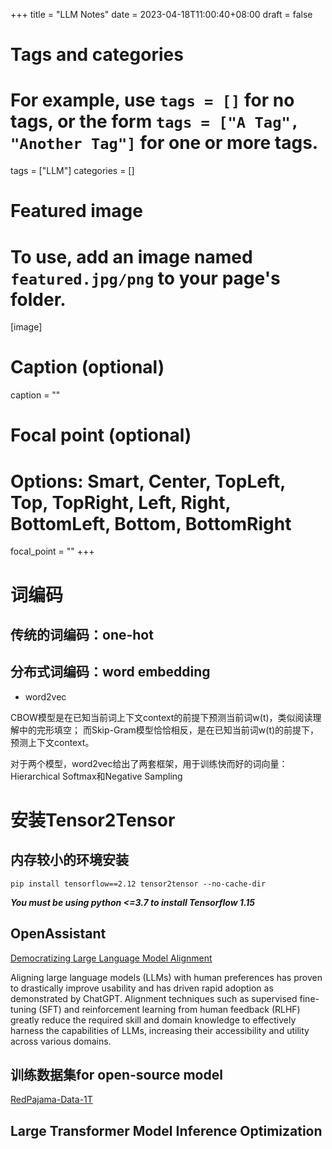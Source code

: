+++
title = "LLM Notes"
date = 2023-04-18T11:00:40+08:00
draft = false

# Tags and categories
# For example, use `tags = []` for no tags, or the form `tags = ["A Tag", "Another Tag"]` for one or more tags.
tags = ["LLM"]
categories = []

# Featured image
# To use, add an image named `featured.jpg/png` to your page's folder. 
[image]
  # Caption (optional)
  caption = ""

  # Focal point (optional)
  # Options: Smart, Center, TopLeft, Top, TopRight, Left, Right, BottomLeft, Bottom, BottomRight
  focal_point = ""
+++

# 词编码

## 传统的词编码：one-hot
## 分布式词编码：word embedding

- word2vec

CBOW模型是在已知当前词上下文context的前提下预测当前词w(t)，类似阅读理解中的完形填空；
而Skip-Gram模型恰恰相反，是在已知当前词w(t)的前提下，预测上下文context。

对于两个模型，word2vec给出了两套框架，用于训练快而好的词向量：
Hierarchical Softmax和Negative Sampling




# 安装Tensor2Tensor

## 内存较小的环境安装

```
pip install tensorflow==2.12 tensor2tensor --no-cache-dir
```


***You must be using python <=3.7 to install Tensorflow 1.15***

## 	OpenAssistant 

[Democratizing Large Language Model Alignment](https://www.ykilcher.com/OA_Paper_2023_04_15.pdf)

Aligning large language models (LLMs) with human preferences has proven to drastically improve usability and has driven rapid adoption as demonstrated by ChatGPT. Alignment techniques such as supervised fine-tuning (SFT) and reinforcement learning from human feedback (RLHF) greatly reduce the required skill and domain knowledge to effectively harness the capabilities of LLMs, increasing their accessibility and utility across various domains.



## 训练数据集for open-source model


[RedPajama-Data-1T](https://huggingface.co/datasets/togethercomputer/RedPajama-Data-1T)



## Large Transformer Model Inference Optimization

